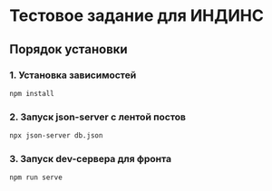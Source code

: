 # Тестовое задание для ИНДИНС

## Порядок установки

### 1. Установка зависимостей
```bash
npm install
```

### 2. Запуск json-server с лентой постов
```bash
npx json-server db.json
```

### 3. Запуск dev-сервера для фронта
```bash
npm run serve
```
